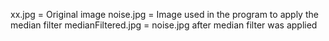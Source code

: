xx.jpg = Original image
noise.jpg = Image used in the program to apply the median filter
medianFiltered.jpg = noise.jpg after median filter was applied
